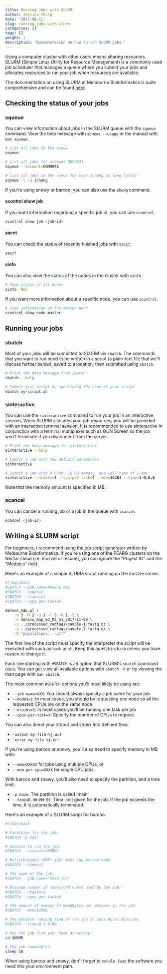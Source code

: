 ```yaml
---
title: Running Jobs with SLURM
author: Jessica Chung
date: '2017-08-11'
slug: running-jobs-with-slurm
categories: []
tags: []
weight: 1
description: 'Documentation on how to run SLURM jobs.'
---
```



Using a computer cluster with other users means sharing resources. SLURM 
(Simple Linux Utility for Resource Management) is a commonly used job scheduler
that manages a queue where you submit your jobs and allocates
resources to run your job when resources are available.

The documentation on using SLURM at Melbourne Bioinformatics is quite 
comprehensive and can be found
[here](https://www.melbournebioinformatics.org.au/documentation/running_jobs/slurm_x86/).


## Checking the status of your jobs

### squeue

You can view information about jobs in the SLURM queue with the `squeue`
command. View the help message with `squeue --usage` or the manual with 
`man squeue`.

```bash
# List all jobs in the queue
squeue

# List all jobs for account UOM0041
squeue --account=UOM0041

# List all jobs in the queue for user jchung in long format
squeue -l -u jchung
```

If you're using snowy or barcoo, you can also use the `showq` command.

#### scontrol show job

If you want information regarding a specific job id, you can use `scontrol`.

```bash
scontrol show job <job-id>
```

#### sacct

You can check the status of recently finished jobs with `sacct`.

```bash
sacct
```

#### sinfo

You can also view the status of the nodes in the cluster with `sinfo`.

```bash
# Show status of all nodes
sinfo -Nel
```

If you want more information about a specific node, you can use `scontrol`.

```bash
# View information on the master node
scontrol show node master
```


## Running your jobs

### sbatch

Most of your jobs will be sumbitted to SLURM via `sbatch`. The commands that
you want to run need to be written in a script (a plain-text file that we'll
discuss further below), saved to a location, then submitted using `sbatch`.

```bash
# Print the help message from sbatch
sbatch --help

# Submit your script by specifying the name of your script
sbatch my-script.sh
```

### sinteractive

You can use the `sinteractive` command to run your job in an interactive
session. When SLURM allocates your job resources, you will be provided with
an interactive terminal session. It is recommended to use sinteractive in
conjunction with a terminal multiplexer such as GUN Screen so the job won't
terminate if you disconnect from the server.

```bash
# Print the help message for sinteractive
sinteractive --help

# Submit a job with the default parameters
sinteractive

# Submit a job with 4 CPUs, 16 GB memory, and wall time of 1 day
sinteractive --ntasks=1 --cpu-per-task=4 --mem=16384 --time=1-0:0:0
```

Note that the memory amount is specified in MB.

### scancel

You can cancel a running job or a job in the queue with `scancel`.

```bash
scancel <job-id>
```

## Writing a SLURM script

For beginners, I recommend using the 
[job script generator](https://www.melbournebioinformatics.org.au/jobscript-generator/)
written by Melbourne Bioinformatics.
If you're using one of the PEARG clusters on the Nectar cloud (i.e. mozzie or 
rescue), you can ignore the "Project ID" and the "Modules" field.

Here's an example of a simple SLURM script running on the mozzie server.

```bash
#!/bin/bash
#SBATCH --job-name=denovo_map
#SBATCH --nodes=1
#SBATCH --ntasks=1
#SBATCH --cpus-per-task=8

denovo_map.pl \
    -m 3 -M 2 -n 1 -T 8 -b 1 -S \
    -o denovo_map_m3_M2_n1_2017-11-09 \
    -s ../processed_radtags/sample-1.fastq.gz \
    -s ../processed_radtags/sample-2.fastq.gz \
    -X "populations: --vcf"
```

The first line of the script must specify the interpreter the script will be
executed with such as `bash` or `sh`. Keep this as `#!/bin/bash` unless you
have reason to change it.

Each line starting with `#SBATCH` is an option that SLURM's `sbatch` command 
uses. You can get view all available options with `sbatch -h` or by viewing 
the man page with `man sbatch`.

The most common `#SBATCH` options you'll most likely be using are:

* `--job-name=XXX`: You should always specify a job name for your job
* `--nodes=1`: In most cases, you should be requesting one node so all the
  requested CPUs are on the same node.
* `--ntasks=1`: In most cases you'll be running one task per job
* `--cpus-per-task=X`: Specify the number of CPUs to request.

You can also direct your stdout and stderr into defined files:

* `-output my-file-%j.out`
* `-error my-file-%j.err`

If you're using barcoo or snowy, you'll also need to specify memory in MB with:

* `--mem=XXXXX` for jobs using multiple CPUs, or
* `--mem-per-cpu=XXXX` for single CPU jobs.

With barcoo and snowy, you'll also need to specify the partition, and a time limit:

* `-p main`: The partition is called 'main'
* `--time=D-HH:MM:SS`: Time limit given for the job. If the job exceeds the time,
   it is automatically terminated.

Here's an example of a SLURM script for barcoo.

```bash
#!/bin/bash

# Partition for the job:
#SBATCH -p main

# Account to run the job:
#SBATCH --account=VR0002

# Multithreaded (SMP) job: must run on one node
#SBATCH --nodes=1

# The name of the job:
#SBATCH --job-name="test-job"

# Maximum number of tasks/CPU cores used by the job:
#SBATCH --ntasks=1
#SBATCH --cpus-per-task=8

# The amount of memory in megabytes per process in the job:
#SBATCH --mem=32768

# The maximum running time of the job in days-hours:mins:sec
#SBATCH --time=0-1:0:00

# Run the job from your home directory:
cd $HOME

# The job command(s):
sleep 10
```

When using barcoo and snowy, don't forget to `module load` the software you
need into your environment path.
